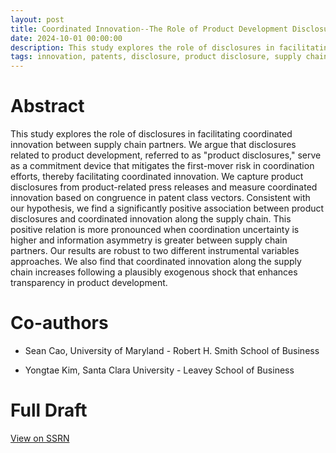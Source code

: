 ```yaml
---
layout: post
title: Coordinated Innovation--The Role of Product Development Disclosures
date: 2024-10-01 00:00:00
description: This study explores the role of disclosures in facilitating coordinated innovation between supply chain partners. We argue that disclosures related to product development, referred to as "product disclosures", serve as a commitment device that mitigates the first-mover risk in coordination efforts, thereby facilitating coordinated innovation. We capture product disclosures from product-related press releases and measure coordinated innovation based on congruence in patent class vectors. Consistent with our hypothesis, we find a significantly positive association between product disclosures and coordinated innovation along the supply chain. This positive relation is more pronounced when coordination uncertainty is higher and information asymmetry is greater between supply chain partners. Our results are robust to two different instrumental variables approaches. We also find that coordinated innovation along the supply chain increases following a plausibly exogenous shock that enhances transparency in product development.
tags: innovation, patents, disclosure, product disclosure, supply chain, coordination
---
```



# Abstract

This study explores the role of disclosures in facilitating coordinated innovation between supply chain partners. We argue that disclosures related to product development, referred to as "product disclosures," serve as a commitment device that mitigates the first-mover risk in coordination efforts, thereby facilitating coordinated innovation. We capture product disclosures from product-related press releases and measure coordinated innovation based on congruence in patent class vectors. Consistent with our hypothesis, we find a significantly positive association between product disclosures and coordinated innovation along the supply chain. This positive relation is more pronounced when coordination uncertainty is higher and information asymmetry is greater between supply chain partners. Our results are robust to two different instrumental variables approaches. We also find that coordinated innovation along the supply chain increases following a plausibly exogenous shock that enhances transparency in product development.

# Co-authors
- Sean Cao, University of Maryland - Robert H. Smith School of Business

- Yongtae Kim, Santa Clara University - Leavey School of Business

# Full Draft
<a href="https://papers.ssrn.com/abstract=4870152">View on SSRN</a>
